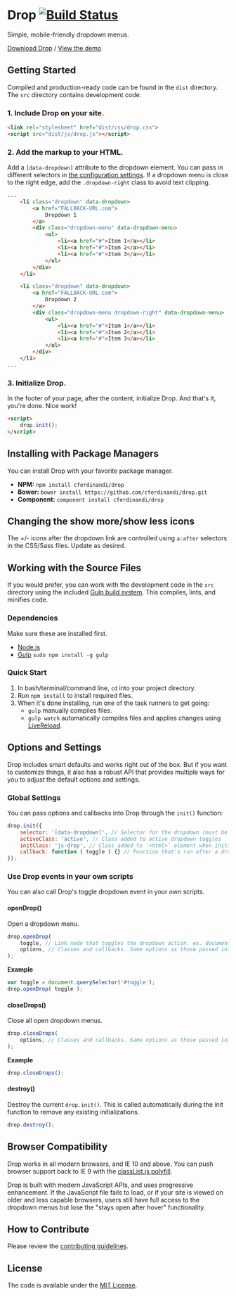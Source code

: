 # Drop [![Build Status](https://travis-ci.org/cferdinandi/drop.svg)](https://travis-ci.org/cferdinandi/drop)
Simple, mobile-friendly dropdown menus.

[Download Drop](https://github.com/cferdinandi/drop/archive/master.zip) / [View the demo](http://cferdinandi.github.io/drop/)



## Getting Started

Compiled and production-ready code can be found in the `dist` directory. The `src` directory contains development code.

### 1. Include Drop on your site.

```html
<link rel="stylesheet" href="dist/css/drop.css">
<script src="dist/js/drop.js"></script>
```

### 2. Add the markup to your HTML.

Add a `[data-dropdown]` attribute to the dropdown element. You can pass in different selectors in [the configuration settings](#options-and-settings). If a dropdown menu is close to the right edge, add the `.dropdown-right` class to avoid text clipping.

```html
...
	<li class="dropdown" data-dropdown>
		<a href="FALLBACK-URL.com">
			Dropdown 1
		</a>
		<div class="dropdown-menu" data-dropdown-menu>
			<ul>
				<li><a href="#">Item 1</a></li>
				<li><a href="#">Item 2</a></li>
				<li><a href="#">Item 3</a></li>
			</ul>
		</div>
	</li>

	<li class="dropdown" data-dropdown>
		<a href="FALLBACK-URL.com">
			Dropdown 2
		</a>
		<div class="dropdown-menu dropdown-right" data-dropdown-menu>
			<ul>
				<li><a href="#">Item 1</a></li>
				<li><a href="#">Item 2</a></li>
				<li><a href="#">Item 3</a></li>
			</ul>
		</div>
	</li>
...
```

### 3. Initialize Drop.

In the footer of your page, after the content, initialize Drop. And that's it, you're done. Nice work!

```html
<script>
	drop.init();
</script>
```



## Installing with Package Managers

You can install Drop with your favorite package manager.

* **NPM:** `npm install cferdinandi/drop`
* **Bower:** `bower install https://github.com/cferdinandi/drop.git`
* **Component:** `component install cferdinandi/drop`



## Changing the show more/show less icons

The +/- icons after the dropdown link are controlled using `a:after` selectors in the CSS/Sass files. Update as desired.



## Working with the Source Files

If you would prefer, you can work with the development code in the `src` directory using the included [Gulp build system](http://gulpjs.com/). This compiles, lints, and minifies code.

### Dependencies
Make sure these are installed first.

* [Node.js](http://nodejs.org)
* [Gulp](http://gulpjs.com) `sudo npm install -g gulp`

### Quick Start

1. In bash/terminal/command line, `cd` into your project directory.
2. Run `npm install` to install required files.
3. When it's done installing, run one of the task runners to get going:
	* `gulp` manually compiles files.
	* `gulp watch` automatically compiles files and applies changes using [LiveReload](http://livereload.com/).



## Options and Settings

Drop includes smart defaults and works right out of the box. But if you want to customize things, it also has a robust API that provides multiple ways for you to adjust the default options and settings.

### Global Settings

You can pass options and callbacks into Drop through the `init()` function:

```javascript
drop.init({
	selector: '[data-dropdown]', // Selector for the dropdown (must be a valid CSS selector)
	activeClass: 'active', // Class added to active dropdown toggles
	initClass: 'js-drop', // Class added to `<html>` element when initiated
	callback: function ( toggle ) {} // Function that's run after a dropdown is toggled
});
```

### Use Drop events in your own scripts

You can also call Drop's toggle dropdown event in your own scripts.

#### openDrop()
Open a dropdown menu.

```javascript
drop.openDrop(
	toggle, // Link node that toggles the dropdown action. ex. document.querySelector('#toggle')
	options, // Classes and callbacks. Same options as those passed into the init() function
);
```

**Example**

```javascript
var toggle = document.querySelector('#toggle');
drop.openDrop( toggle );
```

#### closeDrops()
Close all open dropdown menus.

```javascript
drop.closeDrops(
	options, // Classes and callbacks. Same options as those passed into the init() function
);
```

**Example**

```javascript
drop.closeDrops();
```

#### destroy()
Destroy the current `drop.init()`. This is called automatically during the init function to remove any existing initializations.

```javascript
drop.destroy();
```


## Browser Compatibility

Drop works in all modern browsers, and IE 10 and above. You can push browser support back to IE 9 with the [classList.js polyfill](https://github.com/eligrey/classList.js/).

Drop is built with modern JavaScript APIs, and uses progressive enhancement. If the JavaScript file fails to load, or if your site is viewed on older and less capable browsers, users still have full access to the dropdown menus but lose the "stays open after hover" functionality.



## How to Contribute

Please review the  [contributing guidelines](CONTRIBUTING.md).



## License

The code is available under the [MIT License](LICENSE.md).